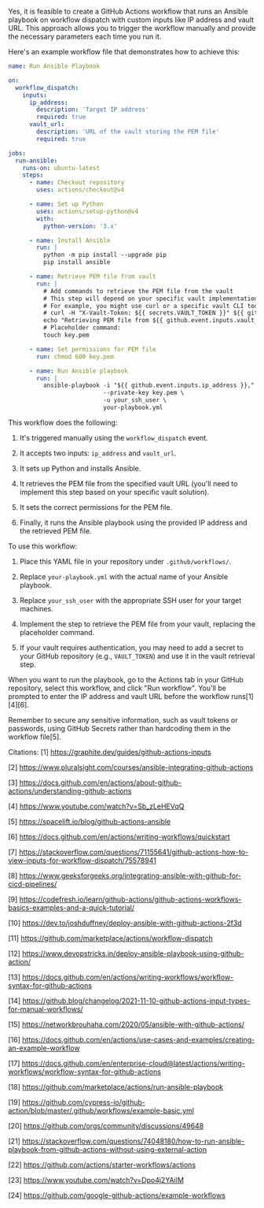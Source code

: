 Yes, it is feasible to create a GitHub Actions workflow that runs an Ansible playbook on workflow dispatch with custom inputs like IP address and vault URL. This approach allows you to trigger the workflow manually and provide the necessary parameters each time you run it.

Here's an example workflow file that demonstrates how to achieve this:

```yaml
name: Run Ansible Playbook

on:
  workflow_dispatch:
    inputs:
      ip_address:
        description: 'Target IP address'
        required: true
      vault_url:
        description: 'URL of the vault storing the PEM file'
        required: true

jobs:
  run-ansible:
    runs-on: ubuntu-latest
    steps:
      - name: Checkout repository
        uses: actions/checkout@v4

      - name: Set up Python
        uses: actions/setup-python@v4
        with:
          python-version: '3.x'

      - name: Install Ansible
        run: |
          python -m pip install --upgrade pip
          pip install ansible

      - name: Retrieve PEM file from vault
        run: |
          # Add commands to retrieve the PEM file from the vault
          # This step will depend on your specific vault implementation
          # For example, you might use curl or a specific vault CLI tool
          # curl -H "X-Vault-Token: ${{ secrets.VAULT_TOKEN }}" ${{ github.event.inputs.vault_url }} > key.pem
          echo "Retrieving PEM file from ${{ github.event.inputs.vault_url }}"
          # Placeholder command:
          touch key.pem

      - name: Set permissions for PEM file
        run: chmod 600 key.pem

      - name: Run Ansible playbook
        run: |
          ansible-playbook -i "${{ github.event.inputs.ip_address }}," \
                           --private-key key.pem \
                           -u your_ssh_user \
                           your-playbook.yml
```

This workflow does the following:

1. It's triggered manually using the `workflow_dispatch` event.

2. It accepts two inputs: `ip_address` and `vault_url`.

3. It sets up Python and installs Ansible.

4. It retrieves the PEM file from the specified vault URL (you'll need to implement this step based on your specific vault solution).

5. It sets the correct permissions for the PEM file.

6. Finally, it runs the Ansible playbook using the provided IP address and the retrieved PEM file.

To use this workflow:

1. Place this YAML file in your repository under `.github/workflows/`.

2. Replace `your-playbook.yml` with the actual name of your Ansible playbook.

3. Replace `your_ssh_user` with the appropriate SSH user for your target machines.

4. Implement the step to retrieve the PEM file from your vault, replacing the placeholder command.

5. If your vault requires authentication, you may need to add a secret to your GitHub repository (e.g., `VAULT_TOKEN`) and use it in the vault retrieval step.

When you want to run the playbook, go to the Actions tab in your GitHub repository, select this workflow, and click "Run workflow". You'll be prompted to enter the IP address and vault URL before the workflow runs[1][4][6].

Remember to secure any sensitive information, such as vault tokens or passwords, using GitHub Secrets rather than hardcoding them in the workflow file[5].

Citations:
[1] https://graphite.dev/guides/github-actions-inputs

[2] https://www.pluralsight.com/courses/ansible-integrating-github-actions

[3] https://docs.github.com/en/actions/about-github-actions/understanding-github-actions

[4] https://www.youtube.com/watch?v=Sb_zLeHEVqQ

[5] https://spacelift.io/blog/github-actions-ansible

[6] https://docs.github.com/en/actions/writing-workflows/quickstart

[7] https://stackoverflow.com/questions/71155641/github-actions-how-to-view-inputs-for-workflow-dispatch/75578941

[8] https://www.geeksforgeeks.org/integrating-ansible-with-github-for-cicd-pipelines/

[9] https://codefresh.io/learn/github-actions/github-actions-workflows-basics-examples-and-a-quick-tutorial/

[10] https://dev.to/joshduffney/deploy-ansible-with-github-actions-2f3d

[11] https://github.com/marketplace/actions/workflow-dispatch

[12] https://www.devopstricks.in/deploy-ansible-playbook-using-github-action/

[13] https://docs.github.com/en/actions/writing-workflows/workflow-syntax-for-github-actions

[14] https://github.blog/changelog/2021-11-10-github-actions-input-types-for-manual-workflows/

[15] https://networkbrouhaha.com/2020/05/ansible-with-github-actions/

[16] https://docs.github.com/en/actions/use-cases-and-examples/creating-an-example-workflow

[17] https://docs.github.com/en/enterprise-cloud@latest/actions/writing-workflows/workflow-syntax-for-github-actions

[18] https://github.com/marketplace/actions/run-ansible-playbook

[19] https://github.com/cypress-io/github-action/blob/master/.github/workflows/example-basic.yml

[20] https://github.com/orgs/community/discussions/49648

[21] https://stackoverflow.com/questions/74048180/how-to-run-ansible-playbook-from-github-actions-without-using-external-action

[22] https://github.com/actions/starter-workflows/actions

[23] https://www.youtube.com/watch?v=Dpo4j2YAilM

[24] https://github.com/google-github-actions/example-workflows